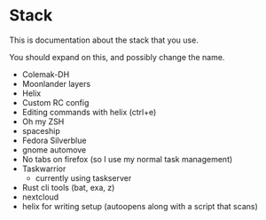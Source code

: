 # Stack
This is documentation about the stack that you use.

You should expand on this, and possibly change the name.

- Colemak-DH
- Moonlander layers
- Helix
- Custom RC config
- Editing commands with helix (ctrl+e)
- Oh my ZSH
- spaceship
- Fedora Silverblue
- gnome automove
- No tabs on firefox (so I use my normal task management)
- Taskwarrior
  - currently using taskserver
- Rust cli tools (bat, exa, z)
- nextcloud
- helix for writing setup (autoopens along with a script that scans)
